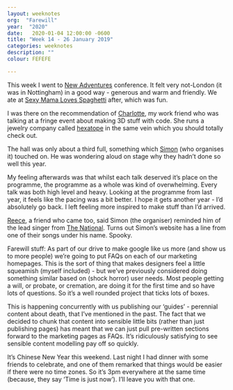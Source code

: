 ```yaml
---
layout: weeknotes
org:  "Farewill"
year:  "2020"
date:   2020-01-04 12:00:00 -0600
title: "Week 14 - 26 January 2019"
categories: weeknotes
description: ""
colour: FEFEFE

---
```



This week I went to [New Adventures](https://newadventuresconf.com/2020/conference/) conference. It felt very not-London (it was in Nottingham) in a good way - generous and warm and friendly. We ate at [Sexy Mama Loves Spaghetti](https://goo.gl/maps/LkQBX91USfjR66yK6) after, which was fun.

I was there on the recommendation of [Charlotte](https://charlottedann.com/), my work friend who was talking at a fringe event about making 3D stuff with code. She runs a jewelry company called [hexatope](http://hexatope.io/) in the same vein which you should totally check out. 

The hall was only about a third full, something which [Simon](https://colly.com/) (who organises it) touched on. He was wondering aloud on stage why they hadn’t done so well this year. 

My feeling afterwards was that whilst each talk deserved it’s place on the programme, the programme as a whole was kind of overwhelming. Every talk was both high level and heavy. Looking at the programme from last year, it feels like the pacing was a bit better. I hope it gets another year - I’d absolutely go back. I left feeling more inspired to make stuff than I’d arrived. 

[Reece](https://twitter.com/ReeceWykes), a friend who came too, said Simon (the organiser) reminded him of the lead singer from [The National](https://americanmary.com/). Turns out Simon’s website has a line from one of their songs under his name. Spooky. 

Farewill stuff: As part of our drive to make google like us more (and show us to more people) we’re going to put FAQs on each of our marketing homepages. This is the sort of thing that makes designers feel a little squeamish (myself included) - but we’ve previously considered doing something similar based on (shock horror) user needs. Most people getting a will, or probate, or cremation, are doing it for the first time and so have lots of questions. So it’s a well rounded project that ticks lots of boxes.

This is happening concurrently with us publishing our ‘guides’ - perennial content about death, that I’ve mentioned in the past. The fact that we decided to chunk that content into sensible little bits (rather than just publishing pages) has meant that we can just pull pre-written sections forward to the marketing pages as FAQs. It’s ridiculously satisfying to see sensible content modelling pay off so quickly. 

It’s Chinese New Year this weekend. Last night I had dinner with some friends to celebrate, and one of them remarked that things would be easier if there were no time zones. So it’s 3pm everywhere at the same time (because, they say ‘Time is just now’). I’ll leave you with that one.

